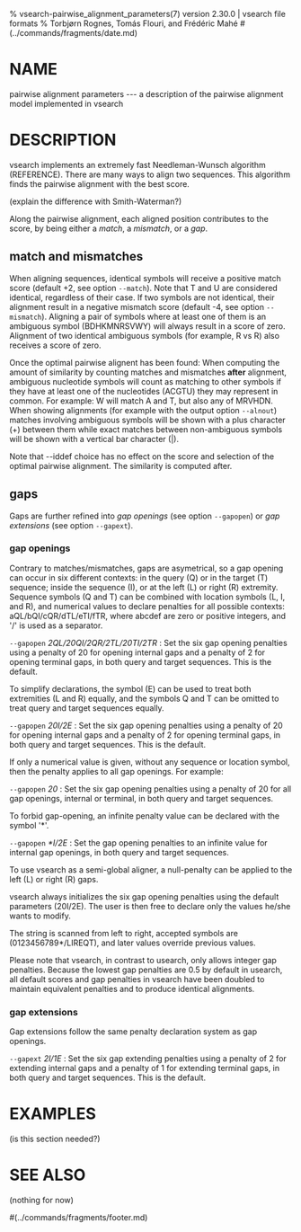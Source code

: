 % vsearch-pairwise_alignment_parameters(7) version 2.30.0 | vsearch file formats
% Torbjørn Rognes, Tomás Flouri, and Frédéric Mahé
#(../commands/fragments/date.md)

# NAME

pairwise alignment parameters --- a description of the pairwise
alignment model implemented in vsearch


# DESCRIPTION

vsearch implements an extremely fast Needleman-Wunsch algorithm
(REFERENCE). There are many ways to align two sequences. This
algorithm finds the pairwise alignment with the best score.

(explain the difference with Smith-Waterman?)

Along the pairwise alignment, each aligned position contributes to the
score, by being either a *match*, a *mismatch*, or a *gap*.

## match and mismatches

When aligning sequences, identical symbols will receive a positive
match score (default +2, see option `--match`). Note that T and U are
considered identical, regardless of their case. If two symbols are not
identical, their alignment result in a negative mismatch score
(default -4, see option `--mismatch`). Aligning a pair of symbols
where at least one of them is an ambiguous symbol (BDHKMNRSVWY) will
always result in a score of zero. Alignment of two identical ambiguous
symbols (for example, R vs R) also receives a score of zero.

Once the optimal pairwise alignent has been found: When computing the
amount of similarity by counting matches and mismatches **after**
alignment, ambiguous nucleotide symbols will count as matching to
other symbols if they have at least one of the nucleotides (ACGTU)
they may represent in common. For example: W will match A and T, but
also any of MRVHDN. When showing alignments (for example with the
output option `--alnout`) matches involving ambiguous symbols will be
shown with a plus character (+) between them while exact matches
between non-ambiguous symbols will be shown with a vertical bar
character (|).

Note that --iddef choice has no effect on the score and selection of
the optimal pairwise alignment. The similarity is computed after.


## gaps

Gaps are further refined into *gap openings* (see option `--gapopen`)
or *gap extensions* (see option `--gapext`).


### gap openings

Contrary to matches/mismatches, gaps are asymetrical, so a gap opening
can occur in six different contexts: in the query (Q) or in the target
(T) sequence; inside the sequence (I), or at the left (L) or right (R)
extremity. Sequence symbols (Q and T) can be combined with location
symbols (L, I, and R), and numerical values to declare penalties for
all possible contexts: aQL/bQI/cQR/dTL/eTI/fTR, where abcdef are zero
or positive integers, and '/' is used as a separator.

`--gapopen` *2QL/20QI/2QR/2TL/20TI/2TR*
: Set the six gap opening penalties using a penalty of 20 for opening
internal gaps and a penalty of 2 for opening terminal gaps, in both
query and target sequences. This is the default.


To simplify declarations, the symbol (E) can be used to treat both
extremities (L and R) equally, and the symbols Q and T can be omitted
to treat query and target sequences equally.

`--gapopen` *20I/2E*
: Set the six gap opening penalties using a penalty of 20 for opening
internal gaps and a penalty of 2 for opening terminal gaps, in both
query and target sequences. This is the default.


If only a numerical value is given, without any sequence or location
symbol, then the penalty applies to all gap openings. For example:

`--gapopen` *20*
: Set the six gap opening penalties using a penalty of 20 for all gap
openings, internal or terminal, in both query and target
sequences.


To forbid gap-opening, an infinite penalty value can be declared with
the symbol '\*'.

`--gapopen` *\*I/2E*
: Set the gap opening penalties to an infinite value for internal gap
openings, in both query and target sequences.


To use vsearch as a semi-global aligner, a null-penalty can be applied
to the left (L) or right (R) gaps.

vsearch always initializes the six gap opening penalties using the
default parameters (20I/2E). The user is then free to declare only the
values he/she wants to modify.

The string is scanned from left to right, accepted symbols are
(0123456789*/LIREQT), and later values override previous values.

Please note that vsearch, in contrast to usearch, only allows integer
gap penalties. Because the lowest gap penalties are 0.5 by default in
usearch, all default scores and gap penalties in vsearch have been
doubled to maintain equivalent penalties and to produce identical
alignments.


### gap extensions

Gap extensions follow the same penalty declaration system as gap
openings.

`--gapext` *2I/1E*
: Set the six gap extending penalties using a penalty of 2 for
extending internal gaps and a penalty of 1 for extending terminal
gaps, in both query and target sequences. This is the default.


# EXAMPLES

(is this section needed?)


# SEE ALSO

(nothing for now)


#(../commands/fragments/footer.md)
